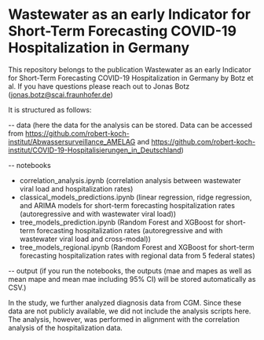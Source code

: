 # Wastewater as an early Indicator for Short-Term Forecasting COVID-19 Hospitalization in Germany

This repository belongs to the publication Wastewater as an early Indicator for Short-Term Forecasting COVID-19 Hospitalization in Germany by Botz et al. 
If you have questions please reach out to Jonas Botz (jonas.botz@scai.fraunhofer.de)

It is structured as follows:

-- data (here the data for the analysis can be stored. Data can be accessed from https://github.com/robert-koch-institut/Abwassersurveillance_AMELAG and https://github.com/robert-koch-institut/COVID-19-Hospitalisierungen_in_Deutschland)

-- notebooks 
  - correlation_analysis.ipynb (correlation analysis between wastewater viral load and hospitalization rates)
  - classical_models_predictions.ipynb (linear regression, ridge regression, and ARIMA models for short-term forecasting hospitalization rates (autoregressive and with wastewater viral load))
  - tree_models_prediction.ipynb (Random Forest and XGBoost for short-term forecasting hospitalization rates (autoregressive and with wastewater viral load and cross-modal))
  - tree_models_regional.ipynb (Random Forest and XGBoost for short-term forecasting hospitalization rates with regional data from 5 federal states)

-- output (if you run the notebooks, the outputs (mae and mapes as well as mean mape and mean mae including 95% CI) will be stored automatically as CSV.)

In the study, we further analyzed diagnosis data from CGM. Since these data are not publicly available, we did not include the analysis scripts here. The analysis, however, was performed in alignment with the correlation analysis of the hospitalization data.
